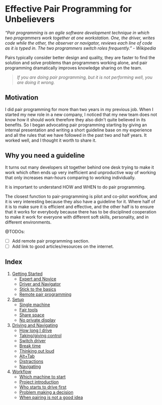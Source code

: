 # Effective Pair Programming for Unbelievers

_“Pair programming is an agile software development technique in which two programmers work together at one workstation. One, the driver, writes code while the other, the observer or navigator, reviews each line of code as it is typed in. The two programmers switch roles frequently.” - Wikipedia_

Pairs typically consider better design and quality, they are faster to find the solution and solve problems than programmers working alone, and pair programming dramatically improves knowledge sharing on the team.

> _If you are doing pair programming, but it is not performing well, you are doing it wrong._

## Motivation

I did pair programming for more than two years in my previous job. When I started my new role in a new company, I noticed that my new team does not know how it should work therefore they also didn't quite believed in its benefits. So I began advocating pair programming starting by giving an internal presentation and writing a short guideline base on my experience and all the rules that we have followed in the past two and half years. It worked well, and I thought it worth to share it.

## Why you need a guideline

It turns out many developers sit together behind one desk trying to make it work which often ends up very inefficient and unproductive way of working that only increases man-hours comparing to working individually.

It is important to understand HOW and WHEN to do pair programming.

The closest function to pair-programming is pilot and co-pilot workflow, and it is very interesting because they also have a guideline for it. Where half of it is to make sure it is efficient and effective, and the other half is to ensure that it works for everybody because there has to be disciplined cooperation to make it work for everyone with different soft skills, personality, and in different environments.

@TODOs:

* [ ] Add remote pair programming section.
* [ ] Add link to good articles/resources on the internet.

## Index

1. [Getting Started](chapters/01-getting-started.md)
    * [Expert and Novice](chapters/01-getting-started.md#expert-and-novice)
    * [Driver and Navigator](chapters/01-getting-started.md#driver-and-navigator)
    * [Stick to the basics](chapters/01-getting-started.md#stick-to-the-basics)
    * [Remote pair programming](chapters/01-getting-started.md#remote-pair-programming)
2. [Setup](chapters/02-setup.md)
    * [Single machine](chapters/02-setup.md#single-machine)
    * [Fair tools](chapters/02-setup.md#fair-tools)
    * [Share space](chapters/02-setup.md#share-space)
    * [No private display](chapters/02-setup.md#no-private-display)
3. [Driving and Navigating](chapters/03-driving.md)
    * [How long I drive](chapters/03-driving.md#how-long-i-drive)
    * [Taking/giving control](chapters/03-driving.md#takinggiving-control)
    * [Switch driver](chapters/03-driving.md#switch-driver)
    * [Break time](chapters/03-driving.md#break-time)
    * [Thinking out loud](chapters/03-driving.md#thinking-out-loud)
    * [Alt+Tab](chapters/03-driving.md#alttab)
    * [Distractions](chapters/03-driving.md#distractions)
    * [Navigating](chapters/03-driving.md#navigating)
4. [Workflow](chapters/04-workflow.md)
    * [Which machine to start](chapters/04-workflow.md#which-machine-to-start)
    * [Project introduction](chapters/04-workflow.md#project-introduction)
    * [Who starts to drive first](chapters/04-workflow.md#who-starts-to-drive-first)
    * [Problem making a decision](chapters/04-workflow.md#problem-making-a-decision)
    * [When pairing is not a good idea](chapters/04-workflow.md#when-pairing-is-not-a-good-idea)

